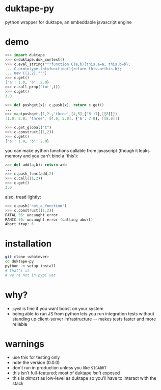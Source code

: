 duktape-py
==========
python wrapper for duktape, an embeddable javascript engine

# demo
```python
>>> import duktape
>>> c=duktape.duk_context()
>>> c.eval_string("""function C(a,b){this.a=a; this.b=b};
... C.prototype.tot=function(){return this.a+this.b};
... new C(1,2);""")
>>> c.get()
{'a': 1.0, 'b': 2.0}
>>> c.call_prop('tot',())
>>> c.get()
3.0
```

```python
>>> def pushget(x): c.push(x); return c.get()
... 
>>> map(pushget,[1,2.,'three',[4,5],{'6':7},[[8]]])
[1.0, 2.0, 'three', [4.0, 5.0], {'6': 7.0}, [[8.0]]]
```

```python
>>> c.get_global("C")
>>> c.construct((1,2))
>>> c.get()
{'a': 1.0, 'b': 2.0}
```

you can make python functions callable from javascript (though it leaks memory and you can't bind a 'this'):

```python
>>> def add(a,b): return a+b
... 
>>> c.push_func(add,2)
>>> c.call((1,2))
>>> c.get()
3.0
```

also, tread lightly:

```python
>>> c.push('not_a_function')
>>> c.construct((1,2))
FATAL 56: uncaught error
PANIC 56: uncaught error (calling abort)
Abort trap: 6
```

# installation
```bash
git clone <whatever>
cd duktape-py
python -m setup install
# that's it
# we're not in pypi yet
```

# why?
* `pyv8` is fine if you want boost on your system
* being able to run JS from python lets you run integration tests without standing up client-server infrastructure -- makes tests faster and more reliable

# warnings
* use this for testing only
* note the version (0.0.0)
* don't run in production unless you like `SIGABRT` 
* this isn't full-featured; most of duktape *isn't* exposed 
* this is *almost* as low-level as duktape so you'll have to interact with the stack
